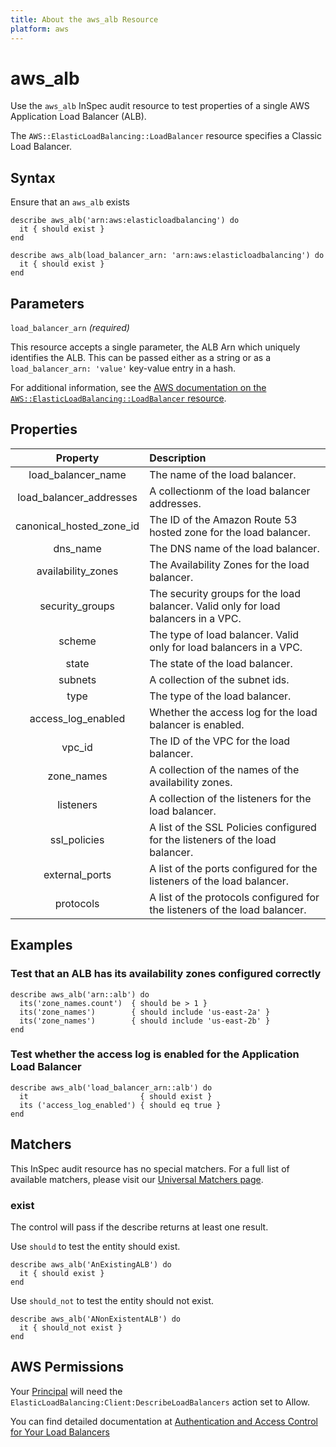 ```yaml
---
title: About the aws_alb Resource
platform: aws
---
```


# aws_alb

Use the `aws_alb` InSpec audit resource to test properties of a single AWS Application Load Balancer (ALB).

The `AWS::ElasticLoadBalancing::LoadBalancer` resource specifies a Classic Load Balancer.

## Syntax

Ensure that an `aws_alb` exists

    describe aws_alb('arn:aws:elasticloadbalancing') do
      it { should exist }
    end

    describe aws_alb(load_balancer_arn: 'arn:aws:elasticloadbalancing') do
      it { should exist }
    end

## Parameters

`load_balancer_arn` _(required)_

This resource accepts a single parameter, the ALB Arn which uniquely identifies the ALB.
This can be passed either as a string or as a `load_balancer_arn: 'value'` key-value entry in a hash.

For additional information, see the [AWS documentation on the `AWS::ElasticLoadBalancing::LoadBalancer` resource](https://docs.aws.amazon.com/AWSCloudFormation/latest/UserGuide/aws-properties-ec2-elb.html).

## Properties

| Property | Description |
| :---: | :--- |
| load_balancer_name | The name of the load balancer. |
| load_balancer_addresses | A collectionm of the load balancer addresses. |
| canonical_hosted_zone_id | The ID of the Amazon Route 53 hosted zone for the load balancer. |
| dns_name | The DNS name of the load balancer. |
| availability_zones | The Availability Zones for the load balancer. |
| security_groups | The security groups for the load balancer. Valid only for load balancers in a VPC. |
| scheme | The type of load balancer. Valid only for load balancers in a VPC. |
| state | The state of the load balancer. |
| subnets | A collection of the subnet ids. |
| type | The type of the load balancer. |
| access_log_enabled | Whether the access log for the load balancer is enabled. |
| vpc_id | The ID of the VPC for the load balancer. |
| zone_names | A collection of the names of the availability zones. |
| listeners | A collection of the listeners for the load balancer. |
| ssl_policies  | A list of the SSL Policies configured for the listeners of the load balancer. |
| external_ports | A list of the ports configured for the listeners of the load balancer. |
| protocols | A list of the protocols configured for the listeners of the load balancer. |

## Examples

### Test that an ALB has its availability zones configured correctly

    describe aws_alb('arn::alb') do
      its('zone_names.count')  { should be > 1 }
      its('zone_names')        { should include 'us-east-2a' }
      its('zone_names')        { should include 'us-east-2b' }
    end

### Test whether the access log is enabled for the Application Load Balancer

    describe aws_alb('load_balancer_arn::alb') do
      it                         { should exist }
      its ('access_log_enabled') { should eq true }
    end

## Matchers

This InSpec audit resource has no special matchers. For a full list of available matchers, please visit our [Universal Matchers page](https://www.inspec.io/docs/reference/matchers/).

### exist

The control will pass if the describe returns at least one result.

Use `should` to test the entity should exist.

    describe aws_alb('AnExistingALB') do
      it { should exist }
    end

Use `should_not` to test the entity should not exist.

    describe aws_alb('ANonExistentALB') do
      it { should_not exist }
    end

## AWS Permissions

Your [Principal](https://docs.aws.amazon.com/IAM/latest/UserGuide/intro-structure.html#intro-structure-principal) will need the `ElasticLoadBalancing:Client:DescribeLoadBalancers` action set to Allow.

You can find detailed documentation at [Authentication and Access Control for Your Load Balancers](https://docs.aws.amazon.com/elasticloadbalancing/latest/userguide/load-balancer-authentication-access-control.html)

